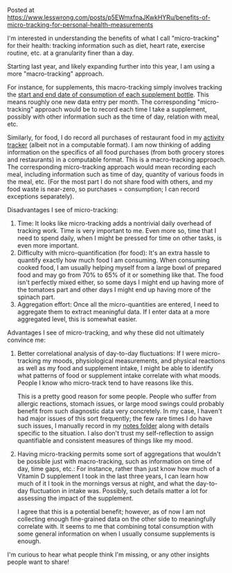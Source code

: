 Posted at https://www.lesswrong.com/posts/p5EWmxfnaJKwkHYRu/benefits-of-micro-tracking-for-personal-health-measurements

I'm interested in understanding the benefits of what I call
"micro-tracking" for their health: tracking information such as diet,
heart rate, exercise routine, etc. at a granularity finer than a day.

Starting last year, and likely expanding further into this year, I am
using a more "macro-tracking" approach.

For instance, for supplements, this macro-tracking simply involves
tracking the [start and end date of consumption of each supplement
bottle](https://github.com/vipulnaik/diet-exercise-health/blob/master/sql/supplements.sql). This
means roughly one new data entry per month. The corresponding
"micro-tracking" approach would be to record each time I take a
supplement, possibly with other information such as the time of day,
relation with meal, etc.

Similarly, for food, I do record all purchases of restaurant food in
my [activity
tracker](https://github.com/vipulnaik/diet-exercise-health/tree/master/events/2021/2021-activity-tracker.md)
(albeit not in a computable format). I am now thinking of adding
information on the specifics of all food purchases (from both grocery
stores and restaurants) in a computable format. This is a
macro-tracking approach. The corresponding micro-tracking approach
would mean recording each meal, including information such as time of
day, quantity of various foods in the meal, etc. (For the most part I
do not share food with others, and my food waste is near-zero, so
purchases = consumption; I can record exceptions separately).

Disadvantages I see of micro-tracking:

1. Time: It looks like micro-tracking adds a nontrivial daily overhead
   of tracking work. Time is very important to me. Even more so, time
   that I need to spend daily, when I might be pressed for time on
   other tasks, is even more important.
2. Difficulty with micro-quantification (for food): It's an extra
   hassle to quantify exactly how much food I am consuming. When
   consuming cooked food, I am usually helping myself from a large
   bowl of prepared food and may go from 70% to 65% of it or something
   like that. The food isn't perfectly mixed either, so some days I
   might end up having more of the tomatoes part and other days I
   might end up having more of the spinach part.
3. Aggregation effort: Once all the micro-quantities are entered, I
   need to aggregate them to extract meaningful data. If I enter data
   at a more aggregated level, this is somewhat easier.

Advantages I see of micro-tracking, and why these did not ultimately
convince me:

1. Better correlational analysis of day-to-day fluctuations: If I were
   micro-tracking my moods, physiological measurements, and physical
   reactions as well as my food and supplement intake, I might be able
   to identify what patterns of food or supplement intake correlate
   with what moods. People I know who micro-track tend to have reasons
   like this.

   This is a pretty good reason for some people. People who suffer
   from allergic reactions, stomach issues, or large mood swings could
   probably benefit from such diagnostic data very concretely. In my
   case, I haven't had major issues of this sort frequently; the few
   rare times I do have such issues, I manually record in my [notes
   folder](https://github.com/vipulnaik/diet-exercise-health/tree/master/notes)
   along with details specific to the situation. I also don't trust my
   self-reflection to assign quantifiable and consistent measures of
   things like my mood.

2. Having micro-tracking permits some sort of aggregations that
   wouldn't be possible just with macro-tracking, such as information
   on time of day, time gaps, etc.: For instance, rather than just
   know how much of a Vitamin D supplement I took in the last three
   years, I can learn how much of it I took in the mornings versus at
   night, and what the day-to-day fluctuation in intake was. Possibly,
   such details matter a lot for assessing the impact of the
   supplement.

   I agree that this is a potential benefit; however, as of now I am
   not collecting enough fine-grained data on the other side to
   meaningfully correlate with. It seems to me that combining total
   consumption with some general information on when I usually consume
   supplements is enough.

I'm curious to hear what people think I'm missing, or any other
insights people want to share!
